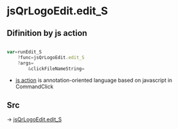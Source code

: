 # jsQrLogoEdit.edit_S

## Difinition by js action

```js.js

var=runEdit_S
	?func=jsQrLogoEdit.edit_S
	?args=
		&clickFileNameString=
```

- [js action]() is annotation-oriented language based on javascript in CommandClick

## Src

-> [jsQrLogoEdit.edit_S](https://github.com/puutaro/CommandClick/blob/master/app/src/main/java/com/puutaro/commandclick/fragment_lib/terminal_fragment/js_interface/qr/JsQrLogoEdit.kt#L32)



